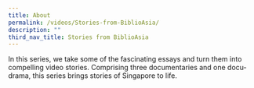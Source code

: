 ```yaml
---
title: About
permalink: /videos/Stories-from-BiblioAsia/
description: ""
third_nav_title: Stories from BiblioAsia
---
```

In this series, we take some of the fascinating essays and turn them into compelling video stories. Comprising three documentaries and one docu-drama, this series brings stories of Singapore to life.

